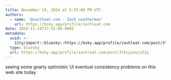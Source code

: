 ```yaml
---
title: November 19, 2024 at 5:55:00 PM UTC
authors:
  - name: '@zachleat.com - Zach Leatherman'
    url: https://bsky.app/profile/zachleat.com
date: 2024-11-19T17:55:00.000Z
metadata:
  uuid: >-
    11ty/import::bluesky::https://bsky.app/profile/zachleat.com/post/3lbcyyxwjn22y
  type: bluesky
  url: https://bsky.app/profile/zachleat.com/post/3lbcyyxwjn22y
---
```

seeing some gnarly optimistic UI eventual consistency problems on this web site today